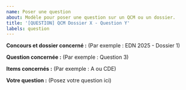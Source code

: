 ```yaml
---
name: Poser une question
about: Modèle pour poser une question sur un QCM ou un dossier.
title: '[QUESTION] QCM Dossier X - Question Y'
labels: question
---
```


**Concours et dossier concerné :**
(Par exemple : EDN 2025 - Dossier 1)

**Question concernée :**
(Par exemple : Question 3)

**Items concernés :**
(Par exemple : A ou CDE)

**Votre question :**
(Posez votre question ici)
